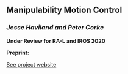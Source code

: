 ## Manipulability Motion Control
### _Jesse Haviland and Peter Corke_

**Under Review for RA-L and IROS 2020**

**Preprint:**

[See project website](https://jhavl.github.io/mmc)
